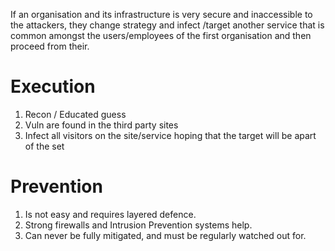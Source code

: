 
If an organisation and its infrastructure is very secure and inaccessible to the attackers, they change strategy and infect /target another service that is common amongst the users/employees of the first organisation and then proceed from their.

# Execution

1. Recon / Educated guess
2. Vuln are found in the third  party sites
3. Infect all visitors on the site/service hoping that the target will be apart of the set
# Prevention

1. Is not easy and requires layered defence.
2. Strong firewalls and Intrusion Prevention systems help.
3. Can never be fully mitigated, and must be regularly watched out for.
